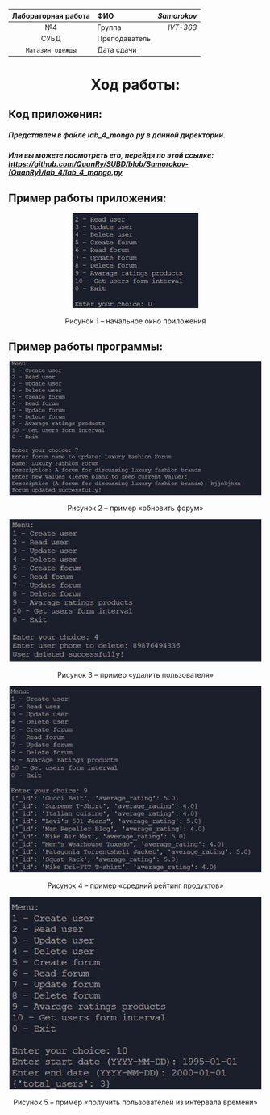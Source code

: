 |   Лабораторная работа | ФИО     | *Samorokov* |
| :-------------: |:--------------|  -----:     |
|        №4       | Группа        | *IVT-363*   |
|       СУБД      | Преподаватель |             |
| `Магазин одежды`| Дата сдачи    |             |
<div id="header" align="center">
  <H1>Ход работы:</H1>
</div>

##  Код приложения:

##### Представлен в файле lab_4_mongo.py в данной директории.
##### Или вы можете посмотреть его, перейдя по этой ссылке: https://github.com/QuanRy/SUBD/blob/Samorokov-(QuanRy)/lab_4/lab_4_mongo.py

## Пример работы приложения:

<div id="header" align="center">
  <img src="https://github.com/QuanRy/SUBD/blob/Samorokov-(QuanRy)/images/lab_4/1_welcome_window.JPG" width="250"/>
  <p> Рисунок 1 – начальное окно приложения </p> 
</div>

## Пример работы программы:

<div id="header" align="center">
  <img src="https://github.com/QuanRy/SUBD/blob/Samorokov-(QuanRy)/images/lab_4/2_request_1.JPG" width="500"/>
  <p> Рисунок 2 – пример «обновить форум» </p> 
</div>

<div id="header" align="center">
  <img src="https://github.com/QuanRy/SUBD/blob/Samorokov-(QuanRy)/images/lab_4/3_request_2.JPG" width="500"/>
  <p> Рисунок 3 – пример «удалить пользователя» </p> 
</div>

<div id="header" align="center">
  <img src="https://github.com/QuanRy/SUBD/blob/Samorokov-(QuanRy)/images/lab_4/4_request_3.JPG" width="500"/>
  <p> Рисунок 4 – пример «средний рейтинг продуктов» </p> 
</div>

<div id="header" align="center">
  <img src="https://github.com/QuanRy/SUBD/blob/Samorokov-(QuanRy)/images/lab_4/5_request_4.JPG" width="500"/>
  <p> Рисунок 5 – пример «получить пользователей из интервала времени» </p> 
</div>
